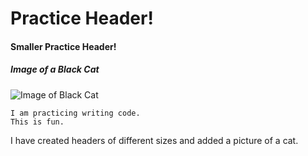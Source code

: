# Practice Header!
#### Smaller Practice Header!

##### Image of a Black Cat

![Image of Black Cat](https://freepngimg.com/thumb/kitten/3-2-kitten-png.png)


```
I am practicing writing code.
This is fun.
```

I have created headers of different sizes and added a picture of a cat.
